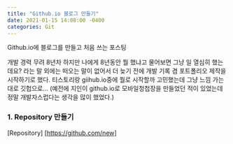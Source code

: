 ```yaml
---
title: "Github.io 블로그 만들기"
date: 2021-01-15 14:08:00 -0400
categories: Git
---
```


Github.io에 블로그를 만들고 처음 쓰는 포스팅

개발 경력 무려 8년차
하지만 나에게 8년동안 뭘 했냐고 물어보면 그냥 일 열심히 했는데요? 라는 말 외에는 떠오는 말이 없어서
더 늦기 전에 개발 기록 겸 포트폴리오 제작을 시작하기로 했다. 
티스토리랑 giihub.io중에 뭘로 시작할까 고민했는데 그냥 느낌 가는대로 깃헙으로...
(예전에 지인이 github.io로 모바일청첩장을 만들었던 적이 있었는데 정말 개발자스럽다는 생각을 많이 했었다.)


### 1. Repository 만들기
[Repository] [https://github.com/new]
